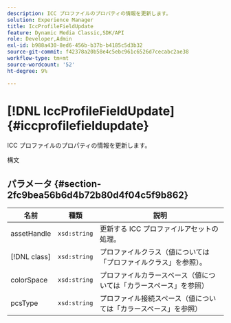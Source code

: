 ```yaml
---
description: ICC プロファイルのプロパティの情報を更新します。
solution: Experience Manager
title: IccProfileFieldUpdate
feature: Dynamic Media Classic,SDK/API
role: Developer,Admin
exl-id: b988a430-8ed6-456b-b37b-b4185c5d3b32
source-git-commit: f42378a20b58e4c5ebc961c6526d7cecabc2ae38
workflow-type: tm+mt
source-wordcount: '52'
ht-degree: 9%

---
```


# [!DNL IccProfileFieldUpdate]{#iccprofilefieldupdate}

ICC プロファイルのプロパティの情報を更新します。

構文

## パラメータ {#section-2fc9bea56b6d4b72b80d4f04c5f9b862}

| 名前 | 種類 | 説明 |
|---|---|---|
| assetHandle | `xsd:string` | 更新する ICC プロファイルアセットの処理。 |
| [!DNL class] | `xsd:string` | プロファイルクラス（値については「プロファイルクラス」を参照）。 |
| colorSpace | `xsd:string` | プロファイルカラースペース（値については「カラースペース」を参照） |
| pcsType | `xsd:string` | プロファイル接続スペース（値については「カラースペース」を参照） |
